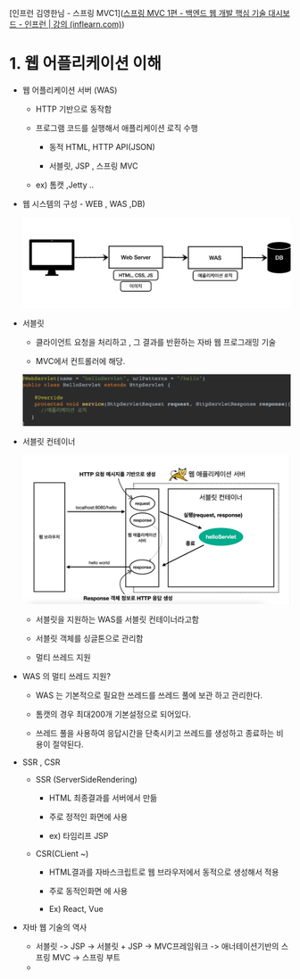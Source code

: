 [인프런 김영한님 - 스프링 MVC1]([스프링 MVC 1편 - 백엔드 웹 개발 핵심 기술 대시보드 - 인프런 | 강의 (inflearn.com)](https://www.inflearn.com/course/%EC%8A%A4%ED%94%84%EB%A7%81-mvc-1/dashboard))

# 

# 1. 웹 어플리케이션 이해

+ 웹 어플리케이션 서버 (WAS)
  
  + HTTP 기반으로 동작함
  
  + 프로그램 코드를 실행해서 애플리케이션 로직 수행
    
    + 동적 HTML, HTTP API(JSON)
    
    + 서블릿, JSP , 스프링 MVC
  
  + ex) 톰캣 ,Jetty ..

+ 웹 시스템의 구성 - WEB , WAS ,DB)
  
  ![](IMG/web.png)

+ 서블릿
  
  + 클라이언트 요청을 처리하고 , 그 결과를 반환하는 자바 웹 프로그래밍 기술
  
  + MVC에서 컨트롤러에 해당.
  
  ![](IMG/servlet.png)

+ 서블릿 컨테이너
  
  ![](IMG/serCon.png)
  
  + 서블릿을 지원하는 WAS를 서블릿 컨테이너라고함
  
  + 서블릿 객체를 싱글톤으로 관리함
  
  + 멀티 쓰레드 지원

+ WAS 의 멀티 쓰레드 지원?
  
  + WAS 는 기본적으로 필요한 쓰레드를 쓰레드 풀에 보관 하고 관리한다.
  
  + 톰캣의 경우 최대200개 기본설정으로 되어있다.
  
  + 쓰레드 풀을 사용하여 응답시간을 단축시키고 쓰레드를 생성하고 종료하는 비용이 절약된다.

+ SSR , CSR
  
  + SSR (ServerSideRendering)
    
    + HTML 최종결과를 서버에서 만듦
    
    + 주로 정적인 화면에 사용
    
    + ex) 타임리프 JSP
  
  + CSR(CLient ~)
    
    + HTML결과를 자바스크립트로 웹 브라우저에서 동적으로 생성해서 적용
    
    + 주로 동적인화면 에 사용 
    
    + Ex) React, Vue

+ 자바 웹 기술의 역사
  
  + 서블릿 -> JSP -> 서블릿 + JSP -> MVC프레임워크 -> 애너테이션기반의 스프링 MVC -> 스프링 부트
  + 
